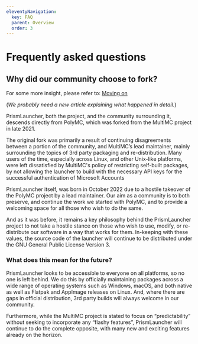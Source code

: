 ```yaml
---
eleventyNavigation:
  key: FAQ
  parent: Overview
  order: 3
---
```


# Frequently asked questions

## Why did our community choose to fork?

For some more insight, please refer to: [Moving on](/news/moving-on) 

(*We probably need a new article explaining what happened in detail.*)

PrismLauncher, both the project, and the community surrounding it, descends directly from PolyMC, which was forked from the MultiMC project in late 2021. 

The original fork was primarily a result of continuing disagreements between a portion of the community, and MultiMC’s lead maintainer, mainly surrounding the topics of 3rd party packaging and re-distribution. Many users of the time, especially across Linux, and other Unix-like platforms, were left dissatisfied by MultiMC's policy of restricting self-built packages, by not allowing the launcher to build with the necessary API keys for the successful authentication of Microsoft Accounts

PrismLauncher itself, was born in October 2022 due to a hostile takeover of the PolyMC project by a lead maintainer. Our aim as a community is to both preserve, and continue the work we started with PolyMC, and to provide a welcoming space for all those who wish to do the same.

And as it was before, it remains a key philosophy behind the PrismLauncher project to not take a hostile stance on those who wish to use, modify, or re-distribute our software in a way that works for them. In-keeping with these values, the source code of the launcher will continue to be distributed under the GNU General Public License Version 3.

### What does this mean for the future?

PrismLauncher looks to be accessible to everyone on all platforms, so no one is left behind. We do this by officially maintaining packages across a wide range of operating systems such as Windows, macOS, and both native as well as Flatpak and AppImage releases on Linux. And, where there are gaps in official distribution, 3rd party builds will always welcome in our community.

Furthermore, while the MultiMC project is stated to focus on “predictability” without seeking to incorporate any “flashy features”, PrismLauncher will continue to do the complete opposite, with many new and exciting features already on the horizon.
